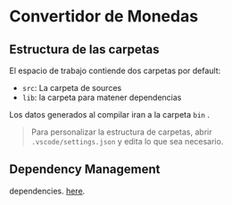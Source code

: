 # Convertidor de Monedas



## Estructura de las carpetas

El espacio de trabajo contiende dos carpetas por default:

- `src`: La carpeta de sources
- `lib`: la carpeta para matener dependencias

Los datos generados al compilar iran a la carpeta `bin` .

> Para personalizar la estructura de carpetas, abrir `.vscode/settings.json` y edita lo que sea necesario.

## Dependency Management

 dependencies.  [here](https://github.com/microsoft/vscode-java-dependency#manage-dependencies).
